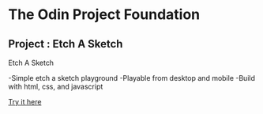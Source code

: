 # The Odin Project Foundation

## Project : Etch A Sketch

Etch A Sketch

-Simple etch a sketch playground
-Playable from desktop and mobile
-Build with html, css, and javascript

[Try it here](https://susiyanti200.github.io/etch-a-sketch)
